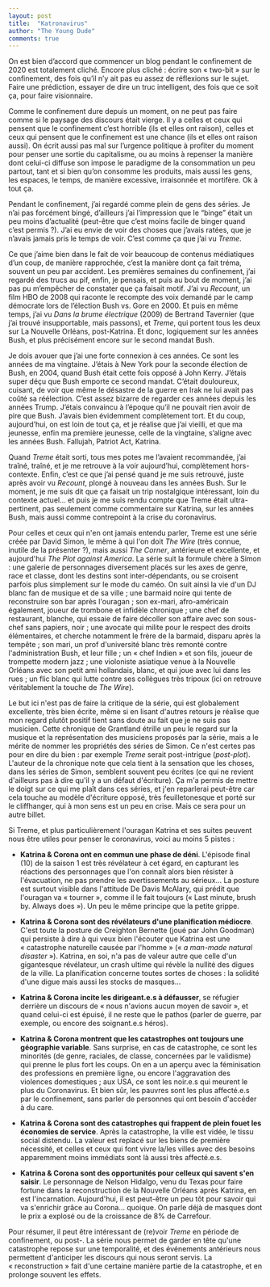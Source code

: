 ```yaml
---
layout: post
title:  "Katronavirus"
author: "The Young Dude"
comments: true
---
```


On est bien d’accord que commencer un blog pendant le confinement de 2020 est totalement cliché. Encore plus cliché : écrire son &laquo;&nbsp;two-bit&nbsp;&raquo; sur le confinement, des fois qu’il n’y ait pas eu assez de réflexions sur le sujet. Faire une prédiction, essayer de dire un truc intelligent, des fois que ce soit ça, pour faire visionnaire.

Comme le confinement dure depuis un moment, on ne peut pas faire comme si le paysage des discours était vierge. Il y a celles et ceux qui pensent que le confinement c’est horrible (ils et elles ont raison), celles et ceux qui pensent que le confinement est une chance (ils et elles ont raison aussi). On écrit aussi pas mal sur l’urgence politique à profiter du moment pour penser une sortie du capitalisme, ou au moins à repenser la manière dont celui-ci diffuse son impose le paradigme de la consommation un peu partout, tant et si bien qu’on consomme les produits, mais aussi les gens, les espaces, le temps, de manière excessive, irraisonnée et mortifère. Ok à tout ça.

Pendant le confinement, j’ai regardé comme plein de gens des séries. Je n’ai pas forcément bingé, d’ailleurs j’ai l’impression que le “binge” était un peu moins d’actualité (peut-être que c’est moins facile de binger quand c’est permis ?). J’ai eu envie de voir des choses que j’avais ratées, que je n’avais jamais pris le temps de voir. C’est comme ça que j’ai vu *Treme*.

Ce que j’aime bien dans le fait de voir beaucoup de contenus médiatiques d’un coup, de manière rapprochée, c’est la manière dont ça fait tréma, souvent un peu par accident. Les premières semaines du confinement, j’ai regardé des trucs au pif, enfin, je pensais, et puis au bout de moment, j’ai pas pu m’empêcher de constater que ça faisait motif. J’ai vu *Recount*, un film HBO de 2008 qui raconte le recompte des voix demandé par le camp démocrate lors de l’élection Bush vs. Gore en 2000. Et puis en même temps, j’ai vu *Dans la brume électrique* (2009) de Bertrand Tavernier (que j’ai trouvé insupportable, mais passons), et *Treme*, qui portent tous les deux sur La Nouvelle Orléans, post-Katrina. Et donc, logiquement sur les années Bush, et plus précisément encore sur le second mandat Bush.

Je dois avouer que j’ai une forte connexion à ces années. Ce sont les années de ma vingtaine. J’étais à New York pour la seconde élection de Bush, en 2004, quand Bush était cette fois opposé à John Kerry. J’étais super déçu que Bush emporte ce second mandat. C’était douloureux, cuisant, de voir que même le désastre de la guerre en Irak ne lui avait pas coûté sa réélection. C’est assez bizarre de regarder ces années depuis les années Trump. J’étais convaincu à l’époque qu’il ne pouvait rien avoir de pire que Bush. J’avais bien évidemment complètement tort. Et du coup, aujourd’hui, on est loin de tout ça, et je réalise que j’ai vieilli, et que ma jeunesse, enfin ma première jeunesse, celle de la vingtaine, s’aligne avec les années Bush. Fallujah, Patriot Act, Katrina.

Quand *Treme* était sorti, tous mes potes me l’avaient recommandée, j’ai traîné, traîné, et je me retrouve à la voir aujourd’hui, complètement hors-contexte. Enfin, c’est ce que j’ai pensé quand je me suis retrouvé, juste après avoir vu *Recount*, plongé à nouveau dans les années Bush. Sur le moment, je me suis dit que ça faisait un trip nostalgique intéressant, loin du contexte actuel… et puis je me suis rendu compte que Treme était ultra-pertinent, pas seulement comme commentaire sur Katrina, sur les années Bush, mais aussi comme contrepoint à la crise du coronavirus.

Pour celles et ceux qui n'en ont jamais entendu parler, Treme est une série créée par David Simon, le même à qui l'on doit *The Wire* (très connue, inutile de la présenter ?), mais aussi *The Corner*, antérieure et excellente, et aujourd'hui *The Plot against America*. La série suit la formule chère à Simon : une galerie de personnages diversement placés sur les axes de genre, race et classe, dont les destins sont inter-dépendants, ou se croisent parfois plus simplement sur le mode du caméo. On suit ainsi la vie d'un DJ blanc fan de musique et de sa ville ; une barmaid noire qui tente de reconstruire son bar après l'ouragan ; son ex-mari, afro-américain également, joueur de trombone et infidèle chronique ; une chef de restaurant, blanche, qui essaie de faire décoller son affaire avec son sous-chef sans papiers, noir ; une avocate qui milite pour le respect des droits élémentaires, et cherche notamment le frère de la barmaid, disparu après la tempête ; son mari, un prof d'université blanc très remonté contre l'administration Bush, et leur fille ; un &laquo;&nbsp;chef Indien&nbsp;&raquo; et son fils, joueur de trompette modern jazz ; une violoniste asiatique venue à la Nouvelle Orléans avec son petit ami hollandais, blanc, et qui joue avec lui dans les rues ; un flic blanc qui lutte contre ses collègues très tripoux (ici on retrouve véritablement la touche de *The Wire*).

Le but ici n'est pas de faire la critique de la série, qui est globalement excellente, très bien écrite, même si en lisant d'autres retours je réalise que mon regard plutôt positif tient sans doute au fait que je ne suis pas musicien. Cette chronique de Grantland étrille un peu le regard sur la musique et la représentation des musiciens proposés par la série, mais a le mérite de nommer les propriétés des séries de Simon. Ce n'est certes pas pour en dire du bien : par exemple *Treme* serait post-intrigue (*post-plot*). L'auteur de la chronique note que cela tient à la sensation que les choses, dans les séries de Simon, semblent souvent peu écrites (ce qui ne revient d'ailleurs pas à dire qu'il y a un défaut d'écriture). Ça m'a permis de mettre le doigt sur ce qui me plaît dans ces séries, et j'en reparlerai peut-être car cela touche au modèle d'écriture opposé, très feuilletonesque et porté sur le cliffhanger, qui à mon sens est un peu en crise. Mais ce sera pour un autre billet.

Si Treme, et plus particulièrement l'ouragan Katrina et ses suites peuvent nous être utiles pour penser le coronavirus, voici au moins 5 pistes : 

- **Katrina & Corona ont en commun une phase de déni**. L'épisode final (10) de la saison 1 est très révélateur à cet égard, en capturant les réactions des personnages que l'on connaît alors bien résister à l'évacuation, ne pas prendre les avertissements au sérieux… La posture est surtout visible dans l'attitude De Davis McAlary, qui prédit que l'ouragan va &laquo;&nbsp;tourner&nbsp;&raquo;, comme il le fait toujours (&laquo;&nbsp;Last minute, brush by. Always does&nbsp;&raquo;). Un peu le même principe que la petite grippe.

- **Katrina & Corona sont des révélateurs d'une planification médiocre**. C'est toute la posture de  Creighton Bernette (joué par John Goodman) qui persiste à dire à qui veux bien l'écouter que Katrina est une &laquo;&nbsp;catastrophe naturelle causée par l'homme&nbsp;&raquo; (&laquo;&nbsp;*a man-made natural disaster*&nbsp;&raquo;). Katrina, en soi, n'a pas de valeur autre que celle d'un gigantesque révélateur, un crash ultime qui révèle la nullité des digues de la ville. La planification concerne toutes sortes de choses : la solidité d'une digue mais aussi les stocks de masques...

- **Katrina & Corona incite les dirigeant.e.s à défausser**, se réfugier derrière un discours de &laquo;&nbsp;nous n'avions aucun moyen de savoir&nbsp;&raquo;, et quand celui-ci est épuisé, il ne reste que le pathos (parler de guerre, par exemple, ou encore des soignant.e.s héros). 

- **Katrina & Corona montrent que les catastrophes ont toujours une géographie variable**. Sans surprise, en cas de catastrophe, ce sont les minorités (de genre, raciales, de classe, concernées par le validisme) qui prenne le plus fort les coups. On en a un aperçu avec la féminisation des professions en première ligne, ou encore l'aggravation des violences domestiques ; aux USA, ce sont les noir.e.s qui meurent le plus du Coronavirus. Et bien sûr, les pauvres sont les plus affecté.e.s par le confinement, sans parler de personnes qui ont besoin d'accéder à du care.

- **Katrina & Corona sont des catastrophes qui frappent de plein fouet les économies de service**. Après la catastrophe, la ville est vidée, le tissu social distendu. La valeur est replacé sur les biens de première nécessité, et celles et ceux qui font vivre la/les villes avec des besoins apparemment moins immédiats sont là aussi très affecté.e.s. 

- **Katrina & Corona sont des opportunités pour celleux qui savent s'en saisir**. Le personnage de Nelson Hidalgo, venu du Texas pour faire fortune dans la reconstruction de la Nouvelle Orléans après Katrina, en est l'incarnation. Aujourd'hui, il est peut-être un peu tôt pour savoir qui va s'enrichir grâce au Corona… quoique. On parle déjà de masques dont le prix a explosé ou de la croissance de 8% de Carrefour.

Pour résumer, il peut être intéressant de (re)voir *Treme* en période de confinement, ou post-. La série nous permet de garder en tête qu'une catastrophe repose sur une temporalité, et des événements antérieurs nous permettent d'anticiper les discours qui nous seront servis. La &laquo;&nbsp;reconstruction&nbsp;&raquo; fait d'une certaine manière partie de la catastrophe, et en prolonge souvent les effets.


